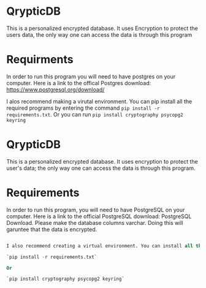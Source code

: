 # QrypticDB

This is a personalized encrypted database. It uses Encryption to protect the users data, the only way one can access the data is through this program

# Requirments

In order to run this program you will need to have postgres on your computer. Here is a link to the offical Postgres download: https://www.postgresql.org/download/

I alos recommend making a virutal environment. You can pip install all the required programs by entering the command `pip install -r requirements.txt`. Or you can run `pip install cryptography psycopg2 keyring`

# QrypticDB

This is a personalized encrypted database. It uses encryption to protect the user's data; the only way one can access the data is through this program.

# Requirements

In order to run this program, you will need to have PostgreSQL on your computer. Here is a link to the official PostgreSQL download: PostgreSQL Download. Please make the database columns varchar. Doing this will garuntee that the data is encrypted.

```sql

I also recommend creating a virtual environment. You can install all the required packages by entering the command:

`pip install -r requirements.txt`

Or

`pip install cryptography psycopg2 keyring`
```
